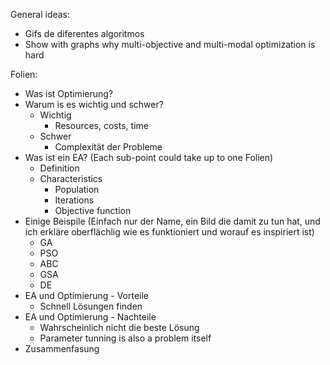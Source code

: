 General ideas:
- Gifs de diferentes algoritmos
- Show with graphs why multi-objective and multi-modal optimization is hard

Folien:
- Was ist Optimierung?
- Warum is es wichtig und schwer?
    + Wichtig
        * Resources, costs, time
    + Schwer
        * Complexität der Probleme
- Was ist ein EA? (Each sub-point could take up to one Folien)
    + Definition
    + Characteristics
        * Population
        * Iterations
        * Objective function
- Einige Beispile (Einfach nur der Name, ein Bild die damit zu tun hat, und ich erkläre oberflächlig wie es funktioniert und worauf es inspiriert ist)
    + GA
    + PSO
    + ABC
    + GSA
    + DE
- EA und Optimierung - Vorteile
    + Schnell Lösungen finden
- EA und Optimierung - Nachteile
    + Wahrscheinlich nicht die beste Lösung
    + Parameter tunning is also a problem itself
- Zusammenfasung
